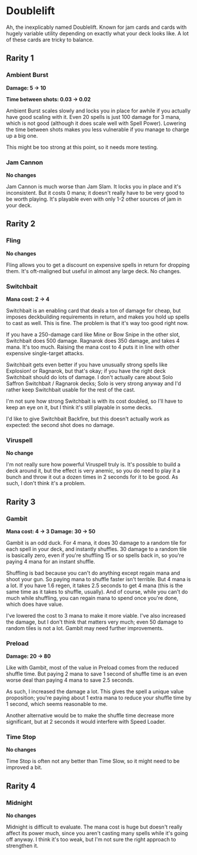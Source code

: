 # Doublelift

Ah, the inexplicably named Doublelift. Known for jam cards and cards with hugely variable utility depending on exactly what your deck looks like. A lot of these cards are tricky to balance. 

## Rarity 1

### Ambient Burst

**Damage: 5 -> 10**

**Time between shots: 0.03 -> 0.02**

Ambient Burst scales slowly and locks you in place for awhile if you actually have good scaling with it. Even 20 spells is just 100 damage for 3 mana, which is not good (although it does scale well with Spell Power). Lowering the time between shots makes you less vulnerable if you manage to charge up a big one.

This might be too strong at this point, so it needs more testing.

### Jam Cannon

**No changes**

Jam Cannon is much worse than Jam Slam. It locks you in place and it's inconsistent. But it costs 0 mana; it doesn't really have to be very good to be worth playing. It's playable even with only 1-2 other sources of jam in your deck.

## Rarity 2

### Fling

**No changes**

Fling allows you to get a discount on expensive spells in return for dropping them. It's oft-maligned but useful in almost any large deck. No changes.

### Switchbait

**Mana cost: 2 -> 4**

Switchbait is an enabling card that deals a ton of damage for cheap, but imposes deckbuilding requirements in return, and makes you hold up spells to cast as well. This is fine. The problem is that it's way too good right now.

If you have a 250-damage card like Mine or Bow Snipe in the other slot, Switchbait does 500 damage. Ragnarok does 350 damage, and takes 4 mana. It's too much. Raising the mana cost to 4 puts it in line with other expensive single-target attacks.

Switchbait gets even better if you have unusually strong spells like Explosion! or Ragnarok, but that's okay; if you have the right deck Switchbait should do lots of damage. I don't actually care about Solo Saffron Switchbait / Ragnarok decks; Solo is very strong anyway and I'd rather keep Switchbait usable for the rest of the cast.

I'm not sure how strong Switchbait is with its cost doubled, so I'll have to keep an eye on it, but I think it's still playable in some decks.

I'd like to give Switchbait Backfire, but this doesn't actually work as expected: the second shot does no damage.

### Viruspell

**No change**

I'm not really sure how powerful Viruspell truly is. It's possible to build a deck around it, but the effect is very anemic, so you do need to play it a bunch and throw it out a dozen times in 2 seconds for it to be good. As such, I don't think it's a problem.

## Rarity 3

### Gambit

**Mana cost: 4 -> 3**
**Damage: 30 -> 50**

Gambit is an odd duck. For 4 mana, it does 30 damage to a random tile for each spell in your deck, and instantly shuffles. 30 damage to a random tile is basically zero, even if you're shuffling 15 or so spells back in, so you're paying 4 mana for an instant shuffle.

Shuffling is bad because you can't do anything except regain mana and shoot your gun. So paying mana to shuffle faster isn't terrible. But 4 mana is a lot. If you have 1.6 regen, it takes 2.5 seconds to get 4 mana (this is the same time as it takes to shuffle, usually). And of course, while you can't do much while shuffling, you can regain mana to spend once you're done, which does have value.

I've lowered the cost to 3 mana to make it more viable. I've also increased the damage, but I don't think that matters very much; even 50 damage to random tiles is not a lot. Gambit may need further improvements.

### Preload

**Damage: 20 -> 80**

Like with Gambit, most of the value in Preload comes from the reduced shuffle time. But paying 2 mana to save 1 second of shuffle time is an even worse deal than paying 4 mana to save 2.5 seconds.

As such, I increased the damage a lot. This gives the spell a unique value proposition; you're paying about 1 extra mana to reduce your shuffle time by 1 second, which seems reasonable to me.

Another alternative would be to make the shuffle time decrease more significant, but at 2 seconds it would interfere with Speed Loader.

### Time Stop

**No changes**

Time Stop is often not any better than Time Slow, so it might need to be improved a bit.

## Rarity 4

### Midnight

**No changes**

Midnight is difficult to evaluate. The mana cost is huge but doesn't really affect its power much, since you aren't casting many spells while it's going off anyway. I think it's too weak, but I'm not sure the right approach to strengthen it.
